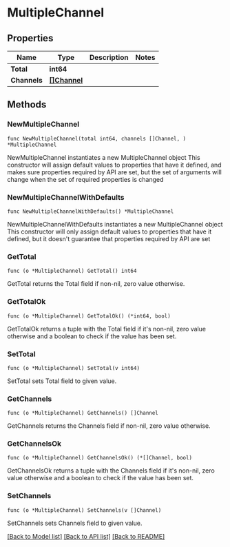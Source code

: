 # MultipleChannel

## Properties

Name | Type | Description | Notes
------------ | ------------- | ------------- | -------------
**Total** | **int64** |  | 
**Channels** | [**[]Channel**](Channel.md) |  | 

## Methods

### NewMultipleChannel

`func NewMultipleChannel(total int64, channels []Channel, ) *MultipleChannel`

NewMultipleChannel instantiates a new MultipleChannel object
This constructor will assign default values to properties that have it defined,
and makes sure properties required by API are set, but the set of arguments
will change when the set of required properties is changed

### NewMultipleChannelWithDefaults

`func NewMultipleChannelWithDefaults() *MultipleChannel`

NewMultipleChannelWithDefaults instantiates a new MultipleChannel object
This constructor will only assign default values to properties that have it defined,
but it doesn't guarantee that properties required by API are set

### GetTotal

`func (o *MultipleChannel) GetTotal() int64`

GetTotal returns the Total field if non-nil, zero value otherwise.

### GetTotalOk

`func (o *MultipleChannel) GetTotalOk() (*int64, bool)`

GetTotalOk returns a tuple with the Total field if it's non-nil, zero value otherwise
and a boolean to check if the value has been set.

### SetTotal

`func (o *MultipleChannel) SetTotal(v int64)`

SetTotal sets Total field to given value.


### GetChannels

`func (o *MultipleChannel) GetChannels() []Channel`

GetChannels returns the Channels field if non-nil, zero value otherwise.

### GetChannelsOk

`func (o *MultipleChannel) GetChannelsOk() (*[]Channel, bool)`

GetChannelsOk returns a tuple with the Channels field if it's non-nil, zero value otherwise
and a boolean to check if the value has been set.

### SetChannels

`func (o *MultipleChannel) SetChannels(v []Channel)`

SetChannels sets Channels field to given value.



[[Back to Model list]](../README.md#documentation-for-models) [[Back to API list]](../README.md#documentation-for-api-endpoints) [[Back to README]](../README.md)



